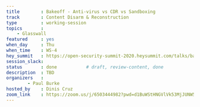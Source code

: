 ```yaml
---
title        : Bakeoff - Anti-virus vs CDR vs Sandboxing
track        : Content Disarm & Reconstruction
type         : working-session
topics       :
    - Glasswall
featured     : yes
when_day     : Thu
when_time    : WS-4
hey_summit   : https://open-security-summit-2020.heysummit.com/talks/bakeoff-anti-virus-vs-cdr-vs-sandboxing/
session_slack: 
status       : done           # draft, review-content, done
description  : TBD
organizers   :
        - Paul Burke
hosted_by    : Dinis Cruz
zoom_link    : https://zoom.us/j/6503444982?pwd=d1BuWStHNGVlVk53MjJUNW5aZEFuUT09
---
```


